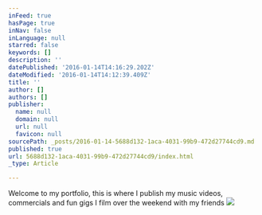 ```yaml
---
inFeed: true
hasPage: true
inNav: false
inLanguage: null
starred: false
keywords: []
description: ''
datePublished: '2016-01-14T14:16:29.202Z'
dateModified: '2016-01-14T14:12:39.409Z'
title: ''
author: []
authors: []
publisher:
  name: null
  domain: null
  url: null
  favicon: null
sourcePath: _posts/2016-01-14-5688d132-1aca-4031-99b9-472d27744cd9.md
published: true
url: 5688d132-1aca-4031-99b9-472d27744cd9/index.html
_type: Article

---
```

Welcome to my portfolio, this is where I publish my music videos, commercials and fun gigs I film over the weekend with my friends
![](https://the-grid-user-content.s3-us-west-2.amazonaws.com/96e2fbe2-cb15-4c4a-b4d8-3b5b82c81556.png)